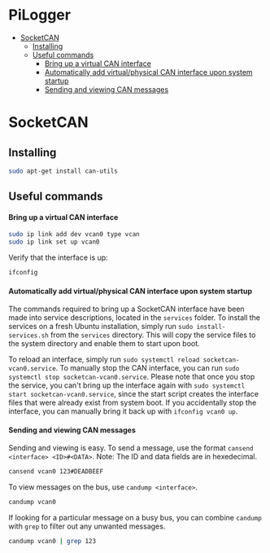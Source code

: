 # PiLogger <!-- omit in toc -->

- [SocketCAN](#socketcan)
  - [Installing](#installing)
  - [Useful commands](#useful-commands)
      - [Bring up a virtual CAN interface](#bring-up-a-virtual-can-interface)
      - [Automatically add virtual/physical CAN interface upon system startup](#automatically-add-virtualphysical-can-interface-upon-system-startup)
      - [Sending and viewing CAN messages](#sending-and-viewing-can-messages)

# SocketCAN

## Installing

```bash
sudo apt-get install can-utils
```

## Useful commands

#### Bring up a virtual CAN interface

```bash
sudo ip link add dev vcan0 type vcan
sudo ip link set up vcan0
```
Verify that the interface is up:

```bash
ifconfig
```


#### Automatically add virtual/physical CAN interface upon system startup

The commands required to bring up a SocketCAN interface have been made into service descriptions, located in the `services` folder. To install the services on a fresh Ubuntu installation, simply run `sudo install-services.sh` from the `services` directory. This will copy the service files to the system directory and enable them to start upon boot.

To reload an interface, simply run `sudo systemctl reload socketcan-vcan0.service`. To manually stop the CAN interface, you can run `sudo systemctl stop socketcan-vcan0.service`. Please note that once you stop the service, you can't bring up the interface again with `sudo systemctl start socketcan-vcan0.service`, since the start script creates the interface files that were already exist from system boot. If you accidentally stop the interface, you can manually bring it back up with `ifconfig vcan0 up`.

#### Sending and viewing CAN messages

Sending and viewing is easy. To send a message, use the format `cansend <interface> <ID>#<DATA>`. Note: The ID and data fields are in hexedecimal.

```bash
cansend vcan0 123#DEADBEEF
```

To view messages on the bus, use `candump <interface>`.

```bash
candump vcan0
```

If looking for a particular message on a busy bus, you can combine `candump` with `grep` to filter out any unwanted messages.

```bash
candump vcan0 | grep 123
```